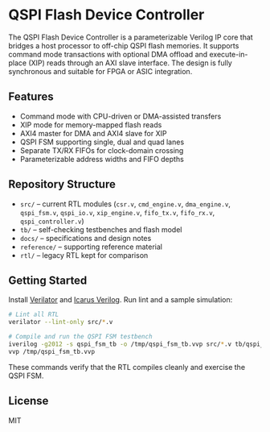 # QSPI Flash Device Controller

The QSPI Flash Device Controller is a parameterizable Verilog IP core that bridges a host processor to off-chip QSPI flash memories. It supports command mode transactions with optional DMA offload and execute-in-place (XIP) reads through an AXI slave interface. The design is fully synchronous and suitable for FPGA or ASIC integration.

## Features
- Command mode with CPU-driven or DMA-assisted transfers
- XIP mode for memory-mapped flash reads
- AXI4 master for DMA and AXI4 slave for XIP
- QSPI FSM supporting single, dual and quad lanes
- Separate TX/RX FIFOs for clock-domain crossing
- Parameterizable address widths and FIFO depths

## Repository Structure
- `src/` – current RTL modules (`csr.v`, `cmd_engine.v`, `dma_engine.v`, `qspi_fsm.v`, `qspi_io.v`, `xip_engine.v`, `fifo_tx.v`, `fifo_rx.v`, `qspi_controller.v`)
- `tb/` – self-checking testbenches and flash model
- `docs/` – specifications and design notes
- `reference/` – supporting reference material
- `rtl/` – legacy RTL kept for comparison

## Getting Started
Install [Verilator](https://www.veripool.org/verilator/) and [Icarus Verilog](http://iverilog.icarus.com/). Run lint and a sample simulation:

```bash
# Lint all RTL
verilator --lint-only src/*.v

# Compile and run the QSPI FSM testbench
iverilog -g2012 -s qspi_fsm_tb -o /tmp/qspi_fsm_tb.vvp src/*.v tb/qspi_fsm_tb.v
vvp /tmp/qspi_fsm_tb.vvp
```

These commands verify that the RTL compiles cleanly and exercise the QSPI FSM.

## License
MIT
